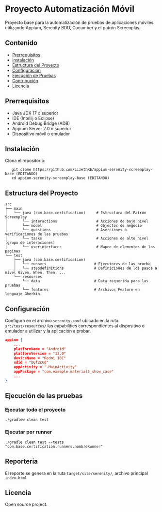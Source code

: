 # Proyecto Automatización Móvil
Proyecto base para la automatización de pruebas de aplicaciones móviles utilizando Appium, Serenity BDD, Cucumber y el patrón Screenplay.

## Contenido
* [Prerrequisitos](#prerrequisitos)
* [Instalación](#instalación)
* [Estructura del Proyecto](#estructura-del-proyecto)
* [Configuración](#configuración)
* [Ejecución de Pruebas](#ejecución-de-pruebas)
* [Contribución](#contribución)
* [Licencia](#licencia)

## Prerrequisitos
* Java JDK 17 o superior
* IDE (Intellij o Eclipse)
* Android Debug Bridge (ADB)
* Appium Server 2.0 o superior
* Dispositivo móvil o emulador

## Instalación
Clona el repositorio:
```shell
   git clone https://github.com/LizethRE/appium-serenity-screenplay-base (EDITANDO)
   cd appium-serenity-screenplay-base (EDITANDO)
```

## Estructura del Proyecto
```Gherkin
src
├── main
│   └── java (com.base.certification)     # Estructura del Patrón Screenplay
│       └── interactions                  # Acciones de bajo nivel
│       └── model                         # Objectos de negocio
│       └── questions                     # Aserciones o verificaciones de las pruebas
│       └── tasks                         # Acciones de alto nivel (grupo de interaciones)
│       └── userinterfaces                # Mapeo de elementos de las paginas
└── test
    ├── java (com.base.certification)     
    │   └── runners                      # Ejecutores de las prueba
    │   └── stepdefinitions              # Definiciones de los pasos a nivel Given, When, Then, ...
    └── resources                        
        └── data                         # Data requerida para las pruebas
        └── features                     # Archivos Feature en lenguaje Gherkin
```

## Configuración
Configura en el archivo `serenity.conf` ubicado en la ruta `src/test/resources/` las capabilities correspondientes al dispositivo o emulador a utilizar y la aplicación a probar.

```json lines
appium {
    ...
    platformName = "Android"
    platformVersion = "13.0"
    deviceName = "Redmi 10C"
    udid = "b6f2c6d"
    appActivity = ".MainActivity"
    appPackage = "com.example.material3_show_case"
    ...
}
```

## Ejecución de las pruebas
### Ejecutar todo el proyecto
```shell
./gradlew clean test
```

### Ejecutar por runner
```shell
./gradle clean test --tests "com.base.certification.runners.nombreRunner"
```

## Reporteria
El reporte se genera en la ruta `target/site/serenity/`, archivo principal `index.html`

## Licencia
Open source project.


